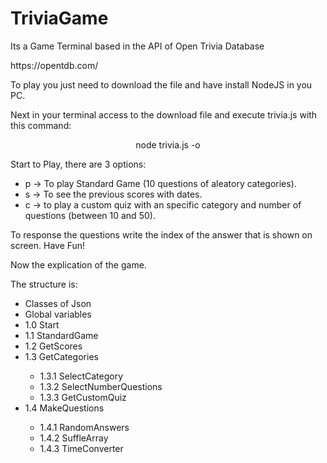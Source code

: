# TriviaGame

<p>Its a Game Terminal based in the API of Open Trivia Database </p>
<p>https://opentdb.com/</p>

<p>To play you just need to download the file and have install NodeJS in you PC.</p>
<p>Next in your terminal access to the download file and execute trivia.js with this command:</p>
<p align="center">node trivia.js -o</p>

<p>Start to Play, there are 3 options:</p>
<ul>
  <li>p -> To play Standard Game (10 questions of aleatory categories).</li>
  <li>s -> To see the previous scores with dates.</li>
  <li>c -> to play a custom quiz with an specific category and number of questions (between 10 and 50).</li>
</ul>
<p>To response the questions write the index of the answer that is shown on screen. Have Fun!</p>

<p>Now the explication of the game.</p>

<p>The structure is:</p>
<ul>
	<li>Classes of Json</li>
  <li>Global variables</li>
  <li>1.0 Start</li>
  <li>1.1 StandardGame</li>
  <li>1.2 GetScores</li>
  <li>1.3 GetCategories</li>
	<ul>
    <li>1.3.1 SelectCategory</li>
    <li>1.3.2 SelectNumberQuestions</li>
    <li>1.3.3 GetCustomQuiz</li>
	</ul>
  <li>1.4 MakeQuestions</li>
	<ul>
    <li>1.4.1 RandomAnswers</li>
    <li>1.4.2 SuffleArray</li>
    <li>1.4.3 TimeConverter</li>
	</ul>
</ul>
